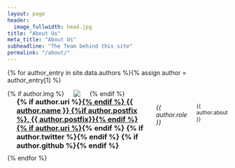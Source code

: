 ```yaml
---
layout: page
header:
  image_fullwidth: head.jpg
title: "About Us"
meta_title: "About Us"
subheadline: "The Team behind this site"
permalink: "/about/"
---
```


{% for author_entry in site.data.authors %}{% assign author = author_entry[1] %}
<a name="{{ author_entry[0] }}"/>
<div class="row" style="margin-bottom: 10px">
  <div class="columns small-4">
    {% if author.img %}
    <img src="/images/users/{{ author.img }}"/>
    {% endif %}
  </div>
  <div class="columns small-8">
    <h3 style="margin:0px">
    {% if author.uri %}<a href="{{ author.uri }}">{% endif %}
    {{ author.name }}
    {%if author.postfix %}, {{ author.postfix}}{% endif %}
    {% if author.uri %}</a>{% endif %}
    {% if author.twitter %}<a href="http://twitter.com/{{ author.twitter }}" class="icon-twitter"></a>{% endif %}
    {% if author.github %}<a href="http://github.com/{{ author.github }}" class="icon-github"></a>{% endif %}
    </h3>
    <p><i>{{ author.role }}</i></p>
    <p style="font-size: 12px">{{ author.about }}</p>
  </div>
</div>
{% endfor %}
